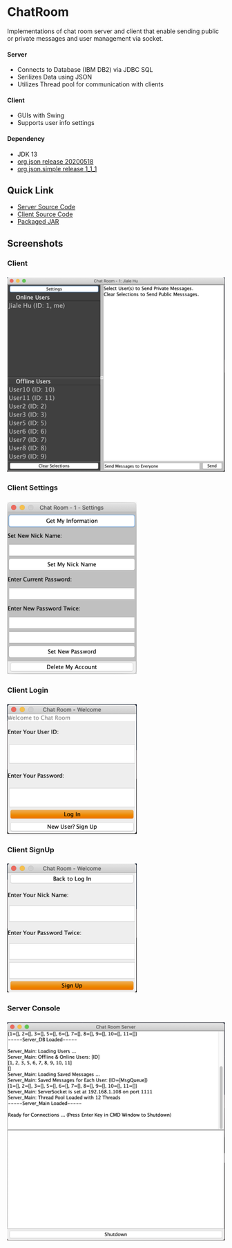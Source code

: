 # ChatRoom
Implementations of chat room server and client that enable sending public or private messages and user management via socket.
#### Server
- Connects to Database (IBM DB2) via JDBC SQL
- Serilizes Data using JSON
- Utilizes Thread pool for communication with clients
#### Client
- GUIs with Swing
- Supports user info settings
#### Dependency
- JDK 13
- [org.json release 20200518](https://github.com/stleary/JSON-java)
- [org.json.simple release 1_1_1](https://github.com/fangyidong/json-simple)
## Quick Link
- [Server Source Code](/ChatRoom-Server/src/my/chatroom/server)
- [Client Source Code](/ChatRoom-Client/src/my/chatroom/client)
- [Packaged JAR](/JAR)
## Screenshots
<h3> Client <h3/>
<img src="/Screenshots/client.png" width="600"/>
<h3> Client Settings <h3/>
<img src="/Screenshots/settings.png" width="300"/>
<h3> Client Login <h3/>
<img src="/Screenshots/login.png" width="300"/>
<h3> Client SignUp <h3/>
<img src="/Screenshots/signup.png" width="300"/>
<h3> Server Console <h3/>
<img src="/Screenshots/server.png" width="600"/>
